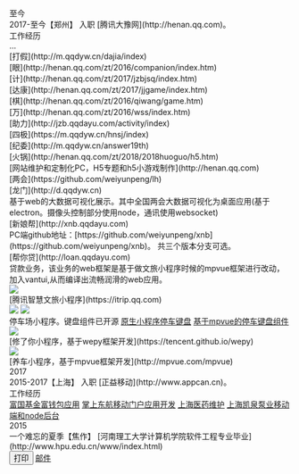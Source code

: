 <!--startprint-->
<div class="cu-timeline bg-gray shadow-blur">
    <div class="cu-time text-purple">至今</div>
    <div class="cu-item text-purple">
        <div class="content bg-gradual-purple shadow-blur">
            <span>2017-至今</span>【郑州】 入职 [腾讯大豫网](http://henan.qq.com)。
        </div>
        <div class="cu-bar bg-white">
            <div class="action sub-title">
                <span class="text-xs text-bold text-purple">工作经历</span>
                <span class="bg-purple"></span>
            </div>
        </div>
        <div class="content bg-white light"  style="padding-top:0px;">
            <div class="margin-bottom-xs text-center padding bg-cyan  radius light shadow-warp">
                <div class="cu-avatar-group">
                    <div class="cu-avatar round lg margin-bottom-xs">...</div>  
                    <div class="cu-avatar round lg margin-bottom-xs">[打假](http://m.qqdyw.cn/dajia/index)</div>
                    <div class="cu-avatar round lg margin-bottom-xs">[眼](http://henan.qq.com/zt/2016/companion/index.htm)</div>
                    <div class="cu-avatar round lg margin-bottom-xs">[计](http://henan.qq.com/zt/2017/jzbjsq/index.htm)</div>
                    <div class="cu-avatar round lg margin-bottom-xs">[达康](http://henan.qq.com/zt/2017/jjgame/index.htm)</div>
                    <div class="cu-avatar round lg margin-bottom-xs">[棋](http://henan.qq.com/zt/2016/qiwang/game.htm)</div>
                    <div class="cu-avatar round lg margin-bottom-xs">[万](http://henan.qq.com/zt/2016/wss/index.htm)</div>
                    <div class="cu-avatar round lg margin-bottom-xs">[助力](http://jzb.qqdayu.com/activity/index)</div>
                    <div class="cu-avatar round lg margin-bottom-xs">[四极](https://m.qqdyw.cn/hnsj/index)</div>
                    <div class="cu-avatar round lg margin-bottom-xs">[纪委](http://m.qqdyw.cn/answer19th)</div>
                    <div class="cu-avatar round lg margin-bottom-xs">[火锅](http://henan.qq.com/zt/2018/2018huoguo/h5.htm)</div>
                </div>
                <div>[网站维护和定制化PC，H5专题和h5小游戏制作](http://henan.qq.com)</div>
            </div>
            <div class="margin-bottom-xs text-center padding bg-cyan  radius light shadow-warp">
                <div class="cu-avatar-group">
                    <div class="cu-avatar round lg margin-bottom-xs">[两会](https://github.com/weiyunpeng/lh)</div>
                    <div class="cu-avatar round lg margin-bottom-xs">[龙门](http://d.qqdyw.cn)</div>
                </div>
                <div>基于web的大数据可视化展示。其中全国两会大数据可视化为桌面应用(基于electron。摄像头控制部分使用node，通讯使用websocket)</div>
            </div>
            <div class="margin-bottom-xs text-center padding bg-cyan  radius light shadow-warp">
                <div class="cu-avatar-group">
                    <div class="cu-avatar round lg margin-bottom-xs text-sm">[新娘帮](http://xnb.qqdayu.com)</div>
                </div>
                <div>PC端github地址：[https://github.com/weiyunpeng/xnb](https://github.com/weiyunpeng/xnb)。 共三个版本分支可选。</div>
            </div>
            <div class="margin-bottom-xs text-center padding bg-cyan  radius light shadow-warp">
                <div class="cu-avatar-group">
                    <div class="cu-avatar round lg margin-bottom-xs text-sm">[帮你贷](http://loan.qqdayu.com)</div>
                </div>
                <div>贷款业务，该业务的web框架是基于做文旅小程序时候的mpvue框架进行改动，加入vantui,从而编译出流畅润滑的web应用。</div>
            </div>
            <div class="margin-bottom-xs text-center padding bg-cyan  radius light shadow-warp">
                <img class="cu-avatar round lg cu-avatar-hover" src="https://xiaochengxu-1253385854.cos.ap-chengdu.myqcloud.com/logo/trip.jpg">
                <div class="margin-top-xs">
                [腾讯智慧文旅小程序](https://itrip.qq.com)
                </div>
            </div>
            <div class="margin-bottom-xs text-center padding bg-cyan  radius light shadow-warp">
                <img class="cu-avatar round lg cu-avatar-hover margin-right-lg" src="https://xiaochengxu-1253385854.cos.ap-chengdu.myqcloud.com/logo/longmen_car.jpg">
                <img class="cu-avatar round lg cu-avatar-hover" src="https://xiaochengxu-1253385854.cos.ap-chengdu.myqcloud.com/logo/qingyuan_car.jpg">
                <div class="margin-top-xs">
                停车场小程序。键盘组件已开源
                <a href="https://github.com/weiyunpeng/wxVirKeyboard" class="text-brown">原生小程序停车键盘</a>
                <a href="https://www.npmjs.com/package/mpvue-keyboard" class="text-orange">基于mpvue的停车键盘组件</a>
                </div>
            </div>
            <div class="margin-bottom-xs text-center padding bg-cyan  radius light shadow-warp">
                <img class="cu-avatar round lg cu-avatar-hover" src="https://xiaochengxu-1253385854.cos.ap-chengdu.myqcloud.com/logo/xiuleni.jpg">
                <div class="margin-top-xs">
                [修了你小程序，基于wepy框架开发](https://tencent.github.io/wepy)
                </div>
            </div>
            <div class="margin-bottom-xs text-center padding bg-cyan  radius light shadow-warp">
                <img class="cu-avatar round lg cu-avatar-hover" src="https://xiaochengxu-1253385854.cos.ap-chengdu.myqcloud.com/logo/yangche.jpg">
                <div class="margin-top-xs">
                [养车小程序，基于mpvue框架开发](http://mpvue.com/mpvue)
                </div>
            </div>
        </div>
    </div>
</div>

<div class="cu-timeline bg-gray shadow-blur">
    <div class="cu-time text-blue">2017</div>
    <div class="cu-item text-blue icon-evaluate_fill">
        <div class="content bg-gradual-blue shadow-blur">
            <span>2015-2017</span>【上海】 入职 [正益移动](http://www.appcan.cn)。
        </div>
        <div class="cu-bar bg-white">
            <div class="action sub-title">
                <span class="text-xs text-bold text-blue">工作经历</span>
                <span class="bg-gradual-blue"></span>
            </div>
        </div>
        <div class="content bg-white light"  style="padding-top:0px;">
            <a href="http://www.fullgoal.com.cn/fullwallet/about/index.html" class="block margin-bottom-xs text-center padding bg-orange  radius light shadow-warp">富国基金富钱包应用</a>
            <a href="http://apps.ceair.com/mu_apps/apps/other.html" class="block margin-bottom-xs padding radius text-center bg-orange light shadow-warp">掌上东航移动门户应用开发</a>
            <a href="http://enterprise.appcan.cn/solution/85/74" class="block margin-bottom-xs padding radius text-center bg-orange light shadow-warp">上海医药维护</a>
            <a href="http://www.kaiquan.com.cn/index.html" class="block margin-bottom-xs padding radius text-center bg-orange light shadow-warp">上海凯泉泵业移动端和node后台</a>
        </div>
    </div>
</div>

<div class="cu-timeline bg-gray">
    <div class="cu-time">2015</div>
    <div class='cu-item text-gray cur icon-noticefill'>
        <div class="content bg-white radius shadow-warp">
            <span>一个难忘的夏季</span>【焦作】 [河南理工大学计算机学院软件工程专业毕业](http://www.hpu.edu.cn/www/index.html)
        </div>
    </div>
</div>
<!--endprint-->
<div class="margin-tb-sm text-center">
<button class="cu-btn round bg-yellow shadow text-white margin-right-xs" type="button" onclick="doPrint()">打印</button>
<a class="cu-btn round bg-black shadow" href="mailto:153967808@qq.com">邮件</a>
</div>